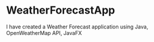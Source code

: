 # WeatherForecastApp
I have created  a Weather Forecast application using Java, OpenWeatherMap API, JavaFX 
